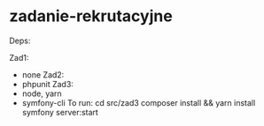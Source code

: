 # zadanie-rekrutacyjne

Deps:

Zad1:
- none
Zad2:
- phpunit
Zad3:
- node, yarn
- symfony-cli
To run:
cd src/zad3
composer install && yarn install
symfony server:start
